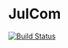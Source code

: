 # JulCom

[![Build Status](https://github.com/bvittrant/JulCom.jl/actions/workflows/CI.yml/badge.svg?branch=main)](https://github.com/bvittrant/JulCom.jl/actions/workflows/CI.yml?query=branch%3Amain)
